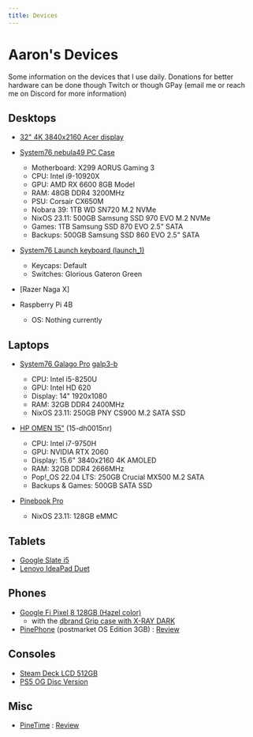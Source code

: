 ```yaml
---
title: Devices
---
```


# Aaron's Devices

Some information on the devices that I use daily. Donations for better hardware can be done though Twitch or though GPay (email me or reach me on Discord for more information)

## Desktops

- [32" 4K 3840x2160 Acer display](https://www.acer.com/gb-en/monitors/business/cb2/pdp/UM.PB2EE.004)
- [System76 nebula49 PC Case](https://system76.com/components/nebula49-1/configure)
    - Motherboard: X299 AORUS Gaming 3 
    - CPU: Intel i9-10920X
    - GPU: AMD RX 6600 8GB Model
    - RAM: 48GB DDR4 3200MHz
    - PSU: Corsair CX650M
    - Nobara 39: 1TB WD SN720 M.2 NVMe
    - NixOS 23.11: 500GB Samsung SSD 970 EVO M.2 NVMe
    - Games: 1TB Samsung SSD 870 EVO 2.5" SATA
    - Backups: 500GB Samsung SSD 860 EVO 2.5" SATA
- [System76 Launch keyboard (launch_1)](https://system76.com/accessories/launch)
    - Keycaps: Default 
    - Switches: Glorious Gateron Green
- [Razer Naga X]

- Raspberry Pi 4B
    - OS: Nothing currently

## Laptops

- [System76 Galago Pro](https://system76.com/laptops/galago) [galp3-b](https://support.system76.com/service-manuals/pdfs/Galago/galp3-service-manual.pdf)
    - CPU: Intel i5-8250U
    - GPU: Intel HD 620
    - Display: 14" 1920x1080
    - RAM: 32GB DDR4 2400MHz
    - NixOS 23.11: 250GB PNY CS900 M.2 SATA SSD

- [HP OMEN 15"](https://support.hp.com/us-en/document/c06447685) (15-dh0015nr)
    - CPU: Intel i7-9750H 
    - GPU: NVIDIA RTX 2060
    - Display: 15.6" 3840x2160 4K AMOLED
    - RAM: 32GB DDR4 2666MHz
    - Pop!_OS 22.04 LTS: 250GB Crucial MX500 M.2 SATA
    - Backups & Games: 500GB SATA SSD

- [Pinebook Pro](https://www.pine64.org/pinebook-pro/)
    - NixOS 23.11: 128GB eMMC 

## Tablets

- [Google Slate i5](https://support.google.com/pixelslate/answer/9131920?hl=en)
- [Lenovo IdeaPad Duet](https://www.google.com/intl/en_us/chromebook/device/lenovo-chromebook-duet/)


## Phones

- [Google Fi Pixel 8 128GB (Hazel color)](https://www.gsmarena.com/google_pixel_8-12546.php)
   - with the [dbrand Grip case with X-RAY DARK](https://dbrand.com/shop/grip/google-pixel-8-cases)
- [PinePhone](https://pine64.com/product-category/pinephone/) (postmarket OS Edition 3GB) : [Review](https://ahoneycutt.me/blog/pinephone-review/)

## Consoles
  
- [Steam Deck LCD 512GB](https://www.steamdeck.com/en/tech/deck)
- [PS5 OG Disc Version](https://www.playstation.com/en-us/ps5/)

## Misc 

- [PineTime](https://pine64.com/product-category/pinetime-smartwatch/) : [Review](https://ahoneycutt.me/blog/pinetime-mini-review/)
